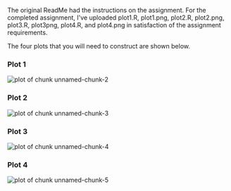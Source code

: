 The original ReadMe had the instructions on the assignment. For the completed assignment, I've uploaded plot1.R, plot1.png, plot2.R, plot2.png, plot3.R, plot3png, plot4.R, and plot4.png in satisfaction of the assignment requirements.


The four plots that you will need to construct are shown below. 


### Plot 1


![plot of chunk unnamed-chunk-2](figure/unnamed-chunk-2.png) 


### Plot 2

![plot of chunk unnamed-chunk-3](figure/unnamed-chunk-3.png) 


### Plot 3

![plot of chunk unnamed-chunk-4](figure/unnamed-chunk-4.png) 


### Plot 4

![plot of chunk unnamed-chunk-5](figure/unnamed-chunk-5.png) 

